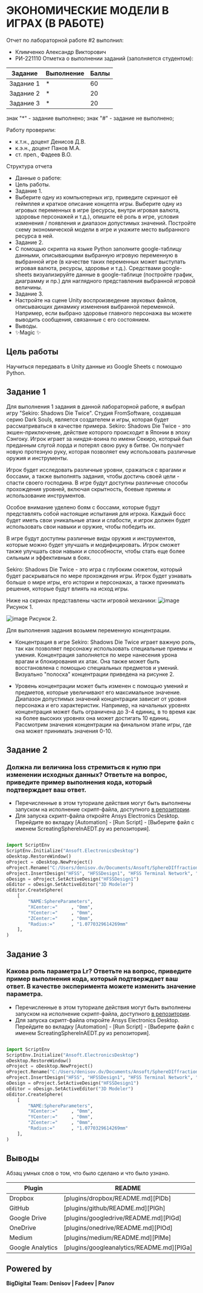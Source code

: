 # ЭКОНОМИЧЕСКИЕ МОДЕЛИ В ИГРАХ (В РАБОТЕ)
Отчет по лабораторной работе #2 выполнил:
- Климченко Александр Викторович
- РИ-221110
Отметка о выполнении заданий (заполняется студентом):

| Задание | Выполнение | Баллы |
| ------ | ------ | ------ |
| Задание 1 | * | 60 |
| Задание 2 | * | 20 |
| Задание 3 | * | 20 |

знак "*" - задание выполнено; знак "#" - задание не выполнено;

Работу проверили:
- к.т.н., доцент Денисов Д.В.
- к.э.н., доцент Панов М.А.
- ст. преп., Фадеев В.О.

Структура отчета

- Данные о работе:
- Цель работы.
- Задание 1.
- Выберите одну из компьютерных игр, приведите скриншот её геймплея и краткое описание концепта игры. Выберите одну из игровых переменных в игре (ресурсы, внутри игровая валюта, здоровье персонажей и т.д.), опишите её роль в игре, условия изменения / появления и диапазон допустимых значений. Постройте схему экономической модели в игре и укажите место выбранного ресурса в ней.
- Задание 2.
- С помощью скрипта на языке Python заполните google-таблицу данными, описывающими выбранную игровую переменную в выбранной игре (в качестве таких переменных может выступать игровая валюта, ресурсы, здоровье и т.д.). Средствами google-sheets визуализируйте данные в google-таблице (постройте график, диаграмму и пр.) для наглядного представления выбранной игровой величины.
- Задание 3.
- Настройте на сцене Unity воспроизведение звуковых файлов, описывающих динамику изменения выбранной переменной. Например, если выбрано здоровье главного персонажа вы можете выводить сообщения, связанные с его состоянием.
- Выводы.
- ✨Magic ✨

## Цель работы
Научиться передавать в Unity данные из Google Sheets с помощью Python.

## Задание 1
Для выполнения 1 задания в данной лабораторной работе, я выбрал игру "Sekiro: Shadows Die Twice". Студия FromSoftware, создавшая серию Dark Souls, является создателем и игры, которая будет рассматриваться в качестве примера.
Sekiro: Shadows Die Twice - это экшен-приключение, действие которого происходит в Японии в эпоху Сэнгоку. Игрок играет за ниндзя-воина по имени Секиро, который был преданным слугой лорда и потерял свою руку в битве. Он получает новую протезную руку, которая позволяет ему использовать различные оружия и инструменты.

Игрок будет исследовать различные уровни, сражаться с врагами и боссами, а также выполнять задания, чтобы достичь своей цели - спасти своего господина. В игре будут доступны различные способы прохождения уровней, включая скрытность, боевые приемы и использование инструментов.

Особое внимание уделено боям с боссами, которые будут представлять собой настоящие испытания для игрока. Каждый босс будет иметь свои уникальные атаки и слабости, и игрок должен будет использовать свои навыки и оружие, чтобы победить их.

В игре будут доступны различные виды оружия и инструментов, которые можно будет улучшать и модифицировать. Игрок сможет также улучшать свои навыки и способности, чтобы стать еще более сильным и эффективным в боях.

Sekiro: Shadows Die Twice - это игра с глубоким сюжетом, который будет раскрываться по мере прохождения игры. Игрок будет узнавать больше о мире игры, его истории и персонажах, а также принимать решения, которые будут влиять на исход игры.

Ниже на скринах представлены части игровой механики:
![image](https://github.com/dzyxyx/Laba_2/assets/152580474/30883754-cb19-462a-996d-fe039ad9798a)
					Рисунок 1.

![image](https://github.com/dzyxyx/Laba_2/assets/152580474/465a9c7e-5582-4775-a527-d6660115c0a0)
					Рисунок 2.


Для выполнения задания возьмем переменную концентрации. 
- Концентрация в игре Sekiro: Shadows Die Twice играет важную роль, так как позволяет персонажу использовать специальные приемы и умения. Концентрация заполняется по мере нанесения урона врагам и блокирования их атак. Она также может быть восстановлена с помощью специальных предметов и умений. Визуально "полоска" концентрации приведена на рисунке 2.

- Уровень концентрации может быть изменен с помощью умений и предметов, которые увеличивают его максимальное значение. Диапазон допустимых значений концентрации зависит от уровня персонажа и его характеристик. Например, на начальных уровнях концентрация может быть ограничена до 3-4 единиц, в то время как на более высоких уровнях она может достигать 10 единиц. Рассмотрим значения концентрации на финальном этапе игры, где она может принимать значения 0-10.



## Задание 2
### Должна ли величина loss стремиться к нулю при изменении исходных данных? Ответьте на вопрос, приведите пример выполнения кода, который подтверждает ваш ответ.

- Перечисленные в этом туториале действия могут быть выполнены запуском на исполнение скрипт-файла, доступного [в репозитории](https://github.com/Den1sovDm1triy/hfss-scripting/blob/main/ScreatingSphereInAEDT.py).
- Для запуска скрипт-файла откройте Ansys Electronics Desktop. Перейдите во вкладку [Automation] - [Run Script] - [Выберите файл с именем ScreatingSphereInAEDT.py из репозитория].

```py

import ScriptEnv
ScriptEnv.Initialize("Ansoft.ElectronicsDesktop")
oDesktop.RestoreWindow()
oProject = oDesktop.NewProject()
oProject.Rename("C:/Users/denisov.dv/Documents/Ansoft/SphereDIffraction.aedt", True)
oProject.InsertDesign("HFSS", "HFSSDesign1", "HFSS Terminal Network", "")
oDesign = oProject.SetActiveDesign("HFSSDesign1")
oEditor = oDesign.SetActiveEditor("3D Modeler")
oEditor.CreateSphere(
	[
		"NAME:SphereParameters",
		"XCenter:="		, "0mm",
		"YCenter:="		, "0mm",
		"ZCenter:="		, "0mm",
		"Radius:="		, "1.0770329614269mm"
	], 
)

```

## Задание 3
### Какова роль параметра Lr? Ответьте на вопрос, приведите пример выполнения кода, который подтверждает ваш ответ. В качестве эксперимента можете изменить значение параметра.

- Перечисленные в этом туториале действия могут быть выполнены запуском на исполнение скрипт-файла, доступного [в репозитории](https://github.com/Den1sovDm1triy/hfss-scripting/blob/main/ScreatingSphereInAEDT.py).
- Для запуска скрипт-файла откройте Ansys Electronics Desktop. Перейдите во вкладку [Automation] - [Run Script] - [Выберите файл с именем ScreatingSphereInAEDT.py из репозитория].

```py

import ScriptEnv
ScriptEnv.Initialize("Ansoft.ElectronicsDesktop")
oDesktop.RestoreWindow()
oProject = oDesktop.NewProject()
oProject.Rename("C:/Users/denisov.dv/Documents/Ansoft/SphereDIffraction.aedt", True)
oProject.InsertDesign("HFSS", "HFSSDesign1", "HFSS Terminal Network", "")
oDesign = oProject.SetActiveDesign("HFSSDesign1")
oEditor = oDesign.SetActiveEditor("3D Modeler")
oEditor.CreateSphere(
	[
		"NAME:SphereParameters",
		"XCenter:="		, "0mm",
		"YCenter:="		, "0mm",
		"ZCenter:="		, "0mm",
		"Radius:="		, "1.0770329614269mm"
	], 
)

```

## Выводы

Абзац умных слов о том, что было сделано и что было узнано.

| Plugin | README |
| ------ | ------ |
| Dropbox | [plugins/dropbox/README.md][PlDb] |
| GitHub | [plugins/github/README.md][PlGh] |
| Google Drive | [plugins/googledrive/README.md][PlGd] |
| OneDrive | [plugins/onedrive/README.md][PlOd] |
| Medium | [plugins/medium/README.md][PlMe] |
| Google Analytics | [plugins/googleanalytics/README.md][PlGa] |

## Powered by

**BigDigital Team: Denisov | Fadeev | Panov**
